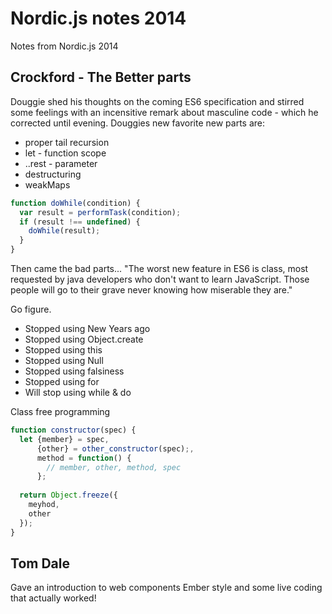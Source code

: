 Nordic.js notes 2014
=========

Notes from Nordic.js 2014

## Crockford - The Better parts
Douggie shed his thoughts on the coming ES6 specification and stirred some feelings with an incensitive remark about masculine code - which he corrected until evening. Douggies new favorite new parts are:
* proper tail recursion
* let - function scope
* ..rest - parameter
* destructuring
* weakMaps
 
```js
function doWhile(condition) {
  var result = performTask(condition);
  if (result !== undefined) {
    doWhile(result);
  }
}
```

Then came the bad parts...
"The worst new feature in ES6 is class, most requested by java developers who don't want to learn JavaScript. Those people will go to their grave never knowing how miserable they are."
 
Go figure.
 
- Stopped using New Years ago
- Stopped using Object.create
- Stopped using this
- Stopped using Null
- Stopped using falsiness
- Stopped using for
- Will stop using while & do
 
Class free programming
```js
function constructor(spec) {
  let {member} = spec,
      {other} = other_constructor(spec);,
      method = function() {
        // member, other, method, spec
      };
 
  return Object.freeze({
    meyhod,
    other
  });
}
```

## Tom Dale

Gave an introduction to web components Ember style and some live coding that actually worked!
